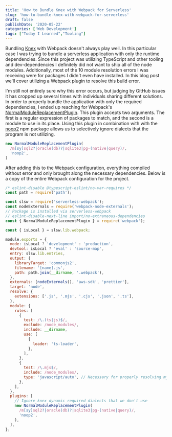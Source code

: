 ```yaml
---
title: 'How to Bundle Knex with Webpack for Serverless'
slug: 'how-to-bundle-knex-with-webpack-for-serverless'
draft: false
publishDate: '2020-05-22'
categories: ['Web Development']
tags: ["Today I Learned","Tooling"]
---
```

Bundling [Knex](http://knexjs.org/) with Webpack doesn't always play well. In this particular case I was trying to bundle a serverless application with only the runtime dependencies. Since this project was utilizing TypeScript and other tooling and dev-dependencies I definitely did not want to ship all of the node modules. Additionally, most of the 10 module resolution errors I was receiving were for packages I didn't even have installed. In this blog post we'll cover utilizing a Webpack plugin to resolve this build error.

I'm still not entirely sure why this error occurs, but judging by GitHub issues it has cropped up several times with individuals sharing different solutions. In order to properly bundle the application with only the required dependencies, I ended up reaching for Webpack's [NormalModuleReplacementPlugin](https://webpack.js.org/plugins/normal-module-replacement-plugin/). This plugin accepts two arguments. The first is a regular expression of packages to match, and the second is a module to use in its place. Using this plugin in combination with with the [noop2](https://www.npmjs.com/package/noop2) npm package allows us to selectively ignore dialects that the program is not utilizing.

```javascript
new NormalModuleReplacementPlugin(
  /m[sy]sql2?|oracle(db)?|sqlite3|pg-(native|query)/,
  'noop2',
)
```

After adding this to the Webpack configuration, everything compiled without error and only brought along the necessary dependencies. Below is a copy of the entire Webpack configuration for the project.

```javascript
/* eslint-disable @typescript-eslint/no-var-requires */
const path = require('path');

const slsw = require('serverless-webpack');
const nodeExternals = require('webpack-node-externals');
// Package is installed via serverless-webpack
// eslint-disable-next-line import/no-extraneous-dependencies
const { NormalModuleReplacementPlugin } = require('webpack');

const { isLocal } = slsw.lib.webpack;

module.exports = {
  mode: isLocal ? 'development' : 'production',
  devtool: isLocal ? 'eval' : 'source-map',
  entry: slsw.lib.entries,
  output: {
    libraryTarget: 'commonjs2',
    filename: '[name].js',
    path: path.join(__dirname, '.webpack'),
  },
  externals: [nodeExternals(), 'aws-sdk', 'prettier'],
  target: 'node',
  resolve: {
    extensions: ['.js', '.mjs', '.cjs', '.json', '.ts'],
  },
  module: {
    rules: [
      {
        test: /\.(ts|js)$/,
        exclude: /node_modules/,
        include: __dirname,
        use: [
          {
            loader: 'ts-loader',
          },
        ],
      },
      {
        test: /\.mjs$/,
        include: /node_modules/,
        type: 'javascript/auto', // Necessary for properly resolving mjs
      },
    ],
  },
  plugins: [
    // Ignore knex dynamic required dialects that we don't use
    new NormalModuleReplacementPlugin(
      /m[sy]sql2?|oracle(db)?|sqlite3|pg-(native|query)/,
      'noop2',
    ),
  ],
};
```
